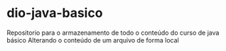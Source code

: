 # dio-java-basico
Repositorio para o armazenamento de todo o conteúdo do curso de java básico
Alterando o conteúdo de um arquivo de forma local